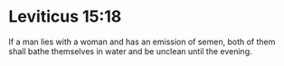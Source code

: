 # Leviticus 15:18

If a man lies with a woman and has an emission of semen, both of them shall bathe themselves in water and be unclean until the evening.
